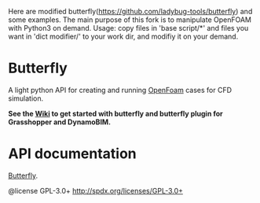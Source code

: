 Here are modified butterfly(https://github.com/ladybug-tools/butterfly) and some examples.
The main purpose of this fork is to manipulate OpenFOAM with Python3 on demand.
Usage: copy files in 'base script/*' and files you want in 'dict modifier/' to your work dir, and modifiy it on your demand.



Butterfly
========================================
A light python API for creating and running [OpenFoam](http://www.openfoam.org/) cases for CFD simulation.

**See the [Wiki](https://github.com/ladybug-tools/butterfly/wiki) to get started with butterfly and butterfly plugin for Grasshopper and DynamoBIM.**

API documentation
========================================
[Butterfly](http://www.ladybug.tools/butterfly/doc/butterfly/).


@license GPL-3.0+ <http://spdx.org/licenses/GPL-3.0+>
